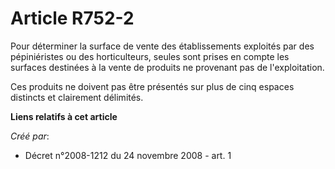 # Article R752-2

Pour déterminer la surface de vente des établissements exploités par des pépiniéristes ou des horticulteurs, seules sont
prises en compte les surfaces destinées à la vente de produits ne provenant pas de l'exploitation. 

Ces produits ne doivent pas être présentés sur plus de cinq espaces distincts et clairement délimités.

**Liens relatifs à cet article**

_Créé par_:

  - Décret n°2008-1212 du 24 novembre 2008 - art. 1
